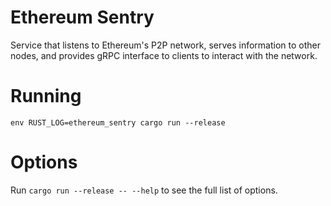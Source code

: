 # Ethereum Sentry
Service that listens to Ethereum's P2P network, serves information to other nodes, and provides gRPC interface to clients to interact with the network.

# Running
`env RUST_LOG=ethereum_sentry cargo run --release`

# Options
Run `cargo run --release -- --help` to see the full list of options.
